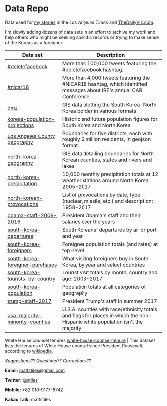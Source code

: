 # Data Repo
Data used for [my stories](http://thedailyviz.com/matt-stiles-los-angeles-times-stories/) in the *Los Angeles Times* and [TheDailyViz.com](http://www.thedailyviz.com). 

I'm slowly adding dozens of data sets in an effort to archive my work and help others who might be seeking specific records or trying to make sense of the Koreas as a foreigner.

Data set | Description
------------ | -------------
[#deletefacebook](https://github.com/mattstiles/data/tree/master/%23detetefacebook) | More than 100,000 tweets featuring the #deletefacebook hashtag.
[#nicar18](https://github.com/mattstiles/data/tree/master/%23nicar18) | More than 4,000 tweets featuring the #NICAR18 hashtag, which identified messages about IRE's annual CAR Conference.
[dmz](https://github.com/mattstiles/data/tree/master/dmz) | GIS data plotting the South Korea-North Korea border in various formats
[koreas-population-projections](https://github.com/mattstiles/data/tree/master/koreas-population-projections) | Historic and future population figures for South Korea and North Korea
[Los Angeles County geography](https://github.com/stiles/data/blob/master/la-county-geography/) | Boundaries for five districts, each with roughly 2 million residents, in geojson format.
[north-korea-geography](https://github.com/mattstiles/data/tree/master/north-korea-geography) | GIS data detailing boundaries for North Korean counties, states and rivers and lakes
[north-korea-precipitation](https://github.com/mattstiles/data/tree/master/north-korea-precipitation) | 10,000 monthly precipitation totals at 12 weather stations around North Korea: 2005-2017
[north-korean-provocations](https://github.com/mattstiles/data/tree/master/north-korean-provocations) | List of provocations by date, type (nuclear, missile, etc.) and description: 1958-2017
[obama-staff-2009-2016](https://github.com/mattstiles/data/tree/master/obama-staff-2009-2016) | President Obama's staff and their salaries over the years
[south-korea-departures](https://github.com/mattstiles/data/tree/master/south-korea-departures) | South Koreans' departures by air or port and year 
[south-korea-foreigners](https://github.com/mattstiles/data/tree/master/south-korea-foreigners) | Foreigner population totals (and rates) at top-level
[south-korea-foreigner-purchases](https://github.com/mattstiles/data/tree/master/south-korea-foreigner-purchases) | What visiting foreigners buy in South Korea, by year and select countries 
[south-korea-tourists-by-country](https://github.com/mattstiles/data/tree/master/south-korea-tourists-by-country) | Tourist visit totals by month, country and age: 2003-2017
[south-korea-population](https://github.com/mattstiles/data/tree/master/south-korea-population) | Population totals at all categories of geography
[trump-staff-2017](https://github.com/mattstiles/data/tree/master/trump-staff-2017) | President Trump's staff in summer 2017
[usa-majority-minority-counties](https://github.com/mattstiles/data/tree/master/usa-majority-minority-counties) | U.S.A. counties with race/ethnicity totals and flags for places in which the non-Hispanic white population isn't the majority
White House counsel tenures
[white-house-counsel-tenure](https://github.com/mattstiles/data/tree/master/white-house-counsel-tenure) | This dataset lists the tenures of White House counsel since President Roosevelt, according to [wikipedia](https://en.wikipedia.org/wiki/White_House_Counsel).


*Suggestions?? Questions?? Corrections??*

**Email:** [mattstiles@gmail.com](mailto:mattstiles@gmail.com)

**Twitter:** [@stiles](http://www.twitter.com/stiles)

**Mobile:** +82 010-9177-8742

**Kakao Talk:** mattstiles